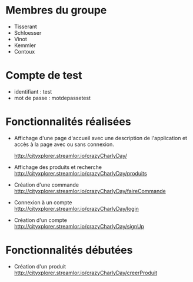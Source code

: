 # Membres du groupe
* Tisserant
* Schloesser
* Vinot
* Kemmler
* Contoux

# Compte de test

* identifiant : test
* mot de passe : motdepassetest

# Fonctionnalités réalisées 

* Affichage d'une page d'accueil avec une description de l'application et accès à la page avec ou sans connexion.
  
  http://cityxplorer.streamlor.io/crazyCharlyDay/
* Affichage des produits et recherche 
  http://cityxplorer.streamlor.io/crazyCharlyDay/produits
* Création d'une commande
  http://cityxplorer.streamlor.io/crazyCharlyDay/faireCommande
* Connexion à un compte
  http://cityxplorer.streamlor.io/crazyCharlyDay/login
* Création d'un compte
  http://cityxplorer.streamlor.io/crazyCharlyDay/signUp

# Fonctionnalités débutées
* Création d'un produit
  http://cityxplorer.streamlor.io/crazyCharlyDay/creerProduit

